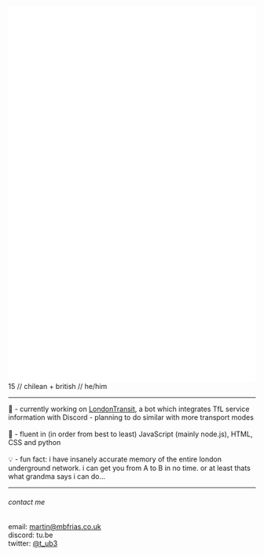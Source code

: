 <img src="./github-metrics.svg" alt="metrics" align="left">
  
15 // chilean + british // he/him 

***

🔭 - currently working on [LondonTransit](https://www.londontransit.xyz/), a bot which integrates TfL service information with Discord - planning to do similar with more transport modes<br><br>
🧠 - fluent in (in order from best to least) JavaScript (mainly node.js), HTML, CSS and python<br><br>
💡 - fun fact: i have insanely accurate memory of the entire london underground network. i can get you from A to B in no time. or at least thats what grandma says i can do...

***

###### contact me

email: [martin@mbfrias.co.uk](mailto:martin@mbfrias.co.uk)<br>
discord: tu.be<br>
twitter: [@t_ub3](https://twitter.com/t_ub3)

<!--
**t-ub3/t-ub3** is a ✨ _special_ ✨ repository because its `README.md` (this file) appears on your GitHub profile.

Here are some ideas to get you started:

- 🔭 I’m currently working on ...
- 🌱 I’m currently learning ...
- 👯 I’m looking to collaborate on ...
- 🤔 I’m looking for help with ...
- 💬 Ask me about ...
- 📫 How to reach me: ...
- 😄 Pronouns: ...
- ⚡ Fun fact: ...
-->
